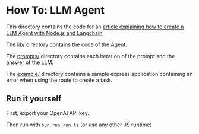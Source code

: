 # How To: LLM Agent

This directory contains the code for an [article explaining how to create a LLM Agent with Node.js and Langchain](https://gen-ai.fr/large-language-model/creer-un-agent-llm-en-node-js-partie-1/).

The [lib/](lib/) directory contains the code of the Agent.

The [prompts/](prompts/) directory contains each iteration of the prompt and the answer of the LLM.

The [example/](example/) directory contains a sample express application containing an error when using the route to create a task.

## Run it yourself

First, export your OpenAI API key.

Then run with `bun run run.ts` (or use any other JS runtime)
